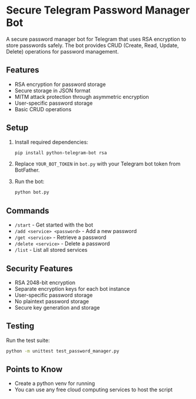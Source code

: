 # Secure Telegram Password Manager Bot

A secure password manager bot for Telegram that uses RSA encryption to store passwords safely. The bot provides CRUD (Create, Read, Update, Delete) operations for password management.

## Features

- RSA encryption for password storage
- Secure storage in JSON format
- MITM attack protection through asymmetric encryption
- User-specific password storage
- Basic CRUD operations

## Setup

1. Install required dependencies:
   ```bash
   pip install python-telegram-bot rsa
   ```

2. Replace `YOUR_BOT_TOKEN` in `bot.py` with your Telegram bot token from BotFather.

3. Run the bot:
   ```bash
   python bot.py
   ```

## Commands

- `/start` - Get started with the bot
- `/add <service> <password>` - Add a new password
- `/get <service>` - Retrieve a password
- `/delete <service>` - Delete a password
- `/list` - List all stored services

## Security Features

- RSA 2048-bit encryption
- Separate encryption keys for each bot instance
- User-specific password storage
- No plaintext password storage
- Secure key generation and storage

## Testing

Run the test suite:
```bash
python -m unittest test_password_manager.py
```
## Points to Know

- Create a python venv for running
- You can use any free cloud computing services to host the script 
